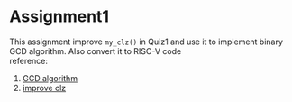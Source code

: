 # Assignment1
This assignment improve `my_clz()` in Quiz1 and use it to implement binary GCD algorithm.
Also convert it to RISC-V code  
reference:
1. [GCD algorithm](https://en.wikipedia.org/wiki/Binary_GCD_algorithm)
2. [improve clz](https://en.wikipedia.org/wiki/Find_first_set#CLZ)
